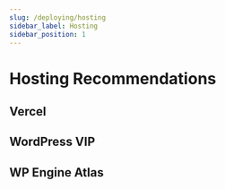 ```yaml
---
slug: /deploying/hosting
sidebar_label: Hosting
sidebar_position: 1
---
```


# Hosting Recommendations

## Vercel

## WordPress VIP

## WP Engine Atlas